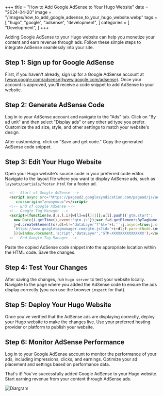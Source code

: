 +++
title = "How to Add Google AdSense to Your Hugo Website"
date = "2024-04-20"
image = "/images/how_to_add_google_adsense_to_your_hugo_website.webp"
tags = [
"hugo",
"google",
"adsense",
"development",
]
categories = [
"Development",
]
+++

Adding Google AdSense to your Hugo website can help you monetize your content and earn revenue through ads. Follow these simple steps to integrate AdSense seamlessly into your site.

## Step 1: Sign up for Google AdSense

First, if you haven't already, sign up for a Google AdSense account at [www.google.com/adsense](www.google.com/adsense). Once your account is approved, you'll receive a code snippet to add AdSense to your website.

## Step 2: Generate AdSense Code

Log in to your AdSense account and navigate to the "Ads" tab. Click on "By ad unit" and then select "Display ads" or any other ad type you prefer. Customize the ad size, style, and other settings to match your website's design.

After customizing, click on "Save and get code." Copy the generated AdSense code snippet.

## Step 3: Edit Your Hugo Website

Open your Hugo website's source code in your preferred code editor. Navigate to the layout file where you want to display AdSense ads, such as `layouts/partials/footer.html` for a footer ad.

```html
  <!-- Start of Google AdSense -->
  <script async src="https://pagead2.googlesyndication.com/pagead/js/adsbygoogle.js?client=ca-pub-XXXXXXXXXXXXXXX"
     crossorigin="anonymous"></script>
  <!-- End of Google AdSense -->     
  <!-- Google Tag Manager -->
  <script>(function(w,d,s,l,i){w[l]=w[l]||[];w[l].push({'gtm.start':
    new Date().getTime(),event:'gtm.js'});var f=d.getElementsByTagName(s)[0],
    j=d.createElement(s),dl=l!='dataLayer'?'&l='+l:'';j.async=true;j.src=
    'https://www.googletagmanager.com/gtm.js?id='+i+dl;f.parentNode.insertBefore(j,f);
    })(window,document,'script','dataLayer','GTM-XXXXXXXXXXXXXXX');</script>
  <!-- End Google Tag Manager --> 
```
Paste the copied AdSense code snippet into the appropriate location within the HTML code. Save the changes.

## Step 4: Test Your Changes

After saving the changes, run `hugo server` to test your website locally. Navigate to the page where you added the AdSense code to ensure the ads display correctly (you can use the browser `inspect` for that).

## Step 5: Deploy Your Hugo Website

Once you've verified that the AdSense ads are displaying correctly, deploy your Hugo website to make the changes live. Use your preferred hosting provider or platform to publish your website.

## Step 6: Monitor AdSense Performance

Log in to your Google AdSense account to monitor the performance of your ads, including impressions, clicks, and earnings. Optimize your ad placement and settings based on performance data.

That's it! You've successfully added Google AdSense to your Hugo website. Start earning revenue from your content through AdSense ads.

![Diargram](/images/how-to-add-google-adsense-to-your-hugo-website-diargram.png)